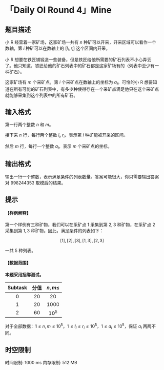 # 「Daily OI Round 4」Mine

## 题目描述

小 R 经营着一家矿场，这家矿场一共有 $n$ 种矿可以开采，开采区域可以看作一个数轴，第 $i$ 种矿可以在数轴上的 $[l_i,r_i]$ 这个区间内开采。

小 R 想要在铁匠铺锻造一些装备，但是铁匠给他所需要的矿石列表不小心弄丢了。他只知道，铁匠给他的矿石列表中的矿石都是这家矿场有的（列表中至少有一种矿石）。

这家矿场有 $m$ 个采矿点，第 $i$ 个采矿点在数轴上的坐标为 $a_i$。可怜的小 R 想要知道在所有可能的矿石列表中，有多少种使得存在一个采矿点满足他只在这个采矿点就能够采集到这个列表中的所有矿石。

## 输入格式

第一行两个整数 $n$ 和 $m$。

接下来 $n$ 行，每行两个整数 $l_i,r_i$，表示第 $i$ 种矿能被开采的区间。

然后 $m$ 行，每行一个整数 $a_i$，表示 $m$ 个采矿点的坐标。

## 输出格式

输出一行一个整数，表示满足条件的列表数量。答案可能很大，你只需要输出答案对 $998244353$ 取模后的结果。

## 提示

#### 【样例解释】

第一个样例有三种矿物，我们可以在采矿点 $1$ 采集到第 $2,3$ 种矿物，在采矿点 $2$ 采集到第 $1,3$ 种矿物，因此，满足条件的列表如下：

$$
[1],[2],[3],[1,3],[2,3]
$$

一共 $5$ 种列表。

#### 【数据范围】
  
**本题采用捆绑测试。**

|$\text{Subtask}$|分值|$n,m \le$|
| :-----------: | :-------------:|:-----------: |
|$0$|$20$|$20$|
|$1$|$20$|$1000$|
|$2$|$60$|$10^5$|

对于全部数据：$1\le n,m\le 10^5$，$1\le l_i \le r_i \le 10^5$，$1\le a_i \le 10^5$，保证 $a_i$ 两两不同。

## 时空限制

时间限制: 1000 ms
内存限制: 512 MB
